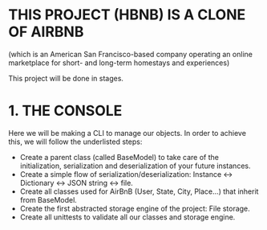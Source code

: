 # THIS PROJECT (HBNB) IS A CLONE OF AIRBNB
(which is an American San Francisco-based company operating an online marketplace for short- and long-term homestays and experiences)

This project will be done in stages.

#  1. THE CONSOLE
Here we will be making a CLI to manage our objects. In order to achieve this, we will follow the underlisted steps:

- Create a parent class (called BaseModel) to take care of the initialization, serialization and deserialization of your future instances.
- Create a simple flow of serialization/deserialization: Instance <-> Dictionary <-> JSON string <-> file.
- Create all classes used for AirBnB (User, State, City, Place…) that inherit from BaseModel.
- Create the first abstracted storage engine of the project: File storage.
- Create all unittests to validate all our classes and storage engine.
